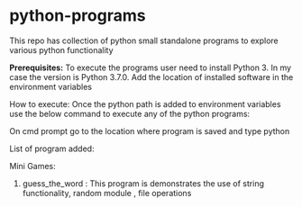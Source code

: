 # python-programs
This repo has collection of python small standalone programs to explore various python functionality

**Prerequisites:**
To execute the programs user need to install Python 3. In my case the version is Python 3.7.0.
Add the location of installed software in the environment variables

How to execute:
Once the python path is added to environment variables use the below command to execute any of the python programs:

On cmd prompt go to the location where program is saved and type
python <program-name>

List of program added:

Mini Games:
1. guess_the_word : This program is demonstrates the use of string functionality, random module , file operations 
